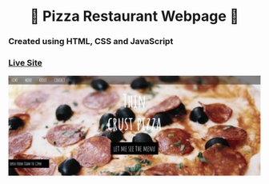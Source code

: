 <h1 align="center">🍕 Pizza Restaurant Webpage 🍕</h1>

### Created using HTML, CSS and JavaScript

### <a href="https://pizza-restaurant-radser2001.netlify.app/"> Live Site </a>

![image](pizza.png)
